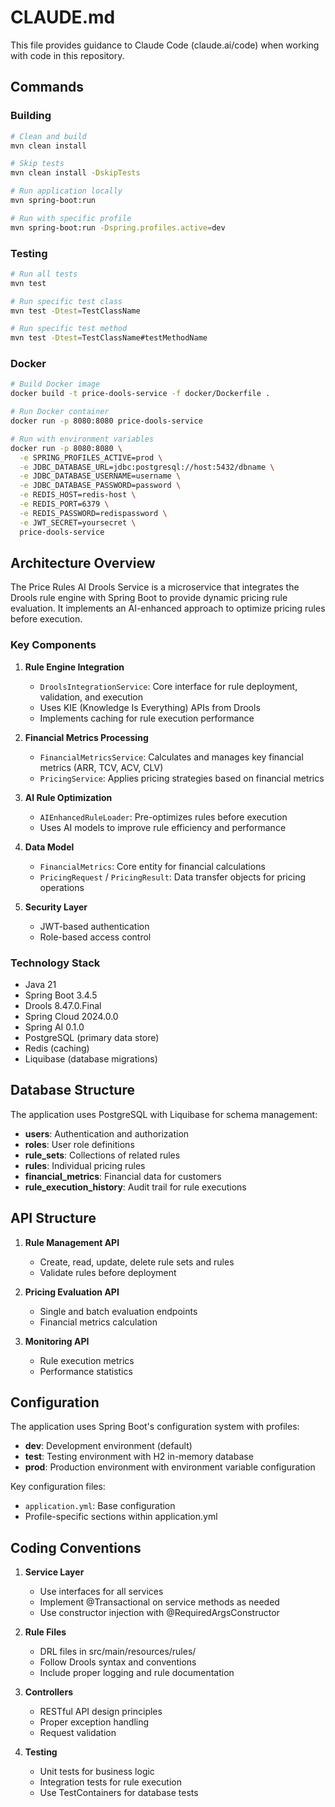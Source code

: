 # CLAUDE.md

This file provides guidance to Claude Code (claude.ai/code) when working with code in this repository.

## Commands

### Building
```bash
# Clean and build
mvn clean install

# Skip tests
mvn clean install -DskipTests

# Run application locally
mvn spring-boot:run

# Run with specific profile
mvn spring-boot:run -Dspring.profiles.active=dev
```

### Testing
```bash
# Run all tests
mvn test

# Run specific test class
mvn test -Dtest=TestClassName

# Run specific test method
mvn test -Dtest=TestClassName#testMethodName
```

### Docker
```bash
# Build Docker image
docker build -t price-dools-service -f docker/Dockerfile .

# Run Docker container
docker run -p 8080:8080 price-dools-service

# Run with environment variables
docker run -p 8080:8080 \
  -e SPRING_PROFILES_ACTIVE=prod \
  -e JDBC_DATABASE_URL=jdbc:postgresql://host:5432/dbname \
  -e JDBC_DATABASE_USERNAME=username \
  -e JDBC_DATABASE_PASSWORD=password \
  -e REDIS_HOST=redis-host \
  -e REDIS_PORT=6379 \
  -e REDIS_PASSWORD=redispassword \
  -e JWT_SECRET=yoursecret \
  price-dools-service
```

## Architecture Overview

The Price Rules AI Drools Service is a microservice that integrates the Drools rule engine with Spring Boot to provide dynamic pricing rule evaluation. It implements an AI-enhanced approach to optimize pricing rules before execution.

### Key Components

1. **Rule Engine Integration**
   - `DroolsIntegrationService`: Core interface for rule deployment, validation, and execution
   - Uses KIE (Knowledge Is Everything) APIs from Drools
   - Implements caching for rule execution performance

2. **Financial Metrics Processing**
   - `FinancialMetricsService`: Calculates and manages key financial metrics (ARR, TCV, ACV, CLV)
   - `PricingService`: Applies pricing strategies based on financial metrics

3. **AI Rule Optimization**
   - `AIEnhancedRuleLoader`: Pre-optimizes rules before execution
   - Uses AI models to improve rule efficiency and performance

4. **Data Model**
   - `FinancialMetrics`: Core entity for financial calculations
   - `PricingRequest` / `PricingResult`: Data transfer objects for pricing operations

5. **Security Layer**
   - JWT-based authentication
   - Role-based access control

### Technology Stack

- Java 21
- Spring Boot 3.4.5
- Drools 8.47.0.Final
- Spring Cloud 2024.0.0
- Spring AI 0.1.0
- PostgreSQL (primary data store)
- Redis (caching)
- Liquibase (database migrations)

## Database Structure

The application uses PostgreSQL with Liquibase for schema management:

- **users**: Authentication and authorization
- **roles**: User role definitions
- **rule_sets**: Collections of related rules
- **rules**: Individual pricing rules
- **financial_metrics**: Financial data for customers
- **rule_execution_history**: Audit trail for rule executions

## API Structure

1. **Rule Management API**
   - Create, read, update, delete rule sets and rules
   - Validate rules before deployment

2. **Pricing Evaluation API**
   - Single and batch evaluation endpoints
   - Financial metrics calculation

3. **Monitoring API**
   - Rule execution metrics
   - Performance statistics

## Configuration

The application uses Spring Boot's configuration system with profiles:

- **dev**: Development environment (default)
- **test**: Testing environment with H2 in-memory database
- **prod**: Production environment with environment variable configuration

Key configuration files:
- `application.yml`: Base configuration
- Profile-specific sections within application.yml

## Coding Conventions

1. **Service Layer**
   - Use interfaces for all services
   - Implement @Transactional on service methods as needed
   - Use constructor injection with @RequiredArgsConstructor

2. **Rule Files**
   - DRL files in src/main/resources/rules/
   - Follow Drools syntax and conventions
   - Include proper logging and rule documentation

3. **Controllers**
   - RESTful API design principles
   - Proper exception handling
   - Request validation

4. **Testing**
   - Unit tests for business logic
   - Integration tests for rule execution
   - Use TestContainers for database tests